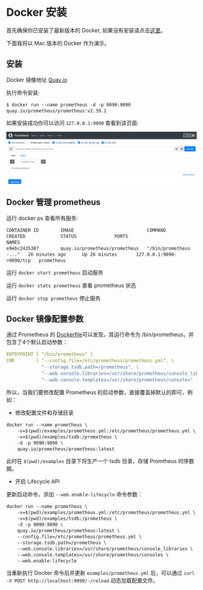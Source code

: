 # Docker 安装

首先确保你已安装了最新版本的 Docker, 如果没有安装请点击[这里](https://docs.docker.com/engine/installation/)。

下面我将以 Mac 版本的 Docker 作为演示。

## 安装

Docker 镜像地址 [Quay.io](https://quay.io/repository/prometheus/prometheus)

执行命令安装:

```
$ docker run --name prometheus -d -p 9090:9090 quay.io/prometheus/prometheus:v2.39.1
```

如果安装成功你可以访问 `127.0.0.1:9090` 查看到该页面:

![prometheus-graph.png](/images/install/prometheus-graph.png)

## Docker 管理 prometheus

运行 docker ps 查看所有服务:

```
CONTAINER ID        IMAGE                           COMMAND                  CREATED             STATUS              PORTS                      NAMES
e9ebc2435387        quay.io/prometheus/prometheus   "/bin/prometheus -..."   26 minutes ago      Up 26 minutes       127.0.0.1:9090->9090/tcp   prometheus
```

运行 `docker start prometheus` 启动服务

运行 `docker stats prometheus` 查看 prometheus 状态

运行 `docker stop prometheus` 停止服务

## Docker 镜像配置参数

通过 Prometheus 的 [Dockerfile](https://github.com/prometheus/prometheus/blob/main/Dockerfile)可以发现，其运行命令为 /bin/prometheus，并包含了4个默认启动参数：

```yaml
ENTRYPOINT [ "/bin/prometheus" ]
CMD        [ "--config.file=/etc/prometheus/prometheus.yml", \
             "--storage.tsdb.path=/prometheus", \
             "--web.console.libraries=/usr/share/prometheus/console_libraries", \
             "--web.console.templates=/usr/share/prometheus/consoles" ]
```

所以，当我们要修改配置 Prometheus 的启动参数，直接覆盖掉默认的即可，例如：

- 修改配置文件和存储目录

```
docker run --name prometheus \
    -v=$(pwd)/examples/prometheus.yml:/etc/prometheus/prometheus.yml \
    -v=$(pwd)/examples/tsdb:/prometheus \
    -d -p 9090:9090 \
    quay.io/prometheus/prometheus:latest
```

此时在 `$(pwd)/examples` 目录下将生产一个 tsdb 目录，存储 Promtheus 时序数据。

- 开启 Lifecycle API

更新启动命令，添加 `--web.enable-lifecycle` 命令参数：

```
docker run --name prometheus \
    -v=$(pwd)/examples/prometheus.yml:/etc/prometheus/prometheus.yml \
    -v=$(pwd)/examples/tsdb:/prometheus \
    -d -p 9090:9090 \
    quay.io/prometheus/prometheus:latest \
    --config.file=/etc/prometheus/prometheus.yml \
    --storage.tsdb.path=/prometheus \
    --web.console.libraries=/usr/share/prometheus/console_libraries \
    --web.console.templates=/usr/share/prometheus/consoles \
    --web.enable-lifecycle
```

当重新执行 Docker 命令后并更新 `examples/prometheus.yml` 后，可以通过 `curl -X POST http://localhost:9090/-/reload` 动态加载配置文件。

